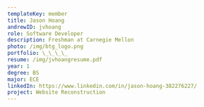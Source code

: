 ```yaml
---
templateKey: member
title: Jason Hoang
andrewID: jvhoang
role: Software Developer
description: Freshman at Carnegie Mellon
photo: /img/btg_logo.png
portfolio: \_\_\_\_
resume: /img/jvhoangresume.pdf
year: 1
degree: BS
major: ECE
linkedIn: https://www.linkedin.com/in/jason-hoang-382276227/
project: Website Reconstruction
---
```

